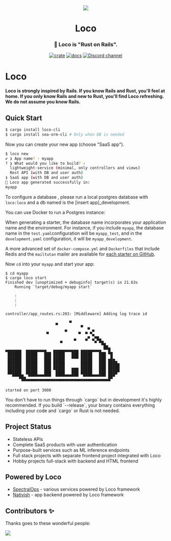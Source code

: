<!-- <snip id="readme" inject_from="code" strip_prefix="//!"> -->
 <div align="center">

   <img src="https://github.com/loco-rs/loco/assets/83390/992d215a-3cd3-42ee-a1c7-de9fd25a5bac"/>

   <h1>Loco</h1>

   <h3>🚂 Loco is "Rust on Rails".</h3>

   [![crate](https://img.shields.io/crates/v/loco-rs.svg)](https://crates.io/crates/loco-rs)
   [![docs](https://docs.rs/loco-rs/badge.svg)](https://docs.rs/loco-rs)
   [![Discord channel](https://img.shields.io/badge/discord-Join-us)](https://discord.gg/fTvyBzwKS8)

 </div>

 # Loco

 #### Loco is strongly inspired by Rails. If you know Rails and Rust, you'll feel at home. If you only know Rails and new to Rust, you'll find Loco refreshing. We do not assume you know Rails.

 ## Quick Start
 ```sh
 $ cargo install loco-cli
 $ cargo install sea-orm-cli # Only when DB is needed
 ```

 Now you can create your new app (choose "SaaS app").

 ```sh
 $ loco new
 ✔ ❯ App name? · myapp
 ? ❯ What would you like to build? ›
   lightweight-service (minimal, only controllers and views)
   Rest API (with DB and user auth)
 ❯ SaaS app (with DB and user auth)
 🚂 Loco app generated successfully in:
 myapp
 ```

 <div class="infobox">
 To configure a database , please run a local postgres database with
 <code>loco:loco</code> and a db named is the [insert app]_development.
 </div>

 You can use Docker to run a Postgres instance:

 When generating a starter, the database name incorporates your application
 name and the environment. For instance, if you include `myapp`, the database
 name in the `test.yaml`configuration will be `myapp_test`, and in the
 `development.yaml` configuration, it will be `myapp_development`.



 A more advanced set of `docker-compose.yml` and `Dockerfiles` that include Redis and the `mailtutan` mailer are available for [each starter on GitHub](https://github.com/loco-rs/loco/blob/master/starters/saas/.devcontainer/docker-compose.yml).

 Now `cd` into your `myapp` and start your app:

 ```
 $ cd myapp
 $ cargo loco start
 Finished dev [unoptimized + debuginfo] target(s) in 21.63s
     Running `target/debug/myapp start`

     :
     :
     :

 controller/app_routes.rs:203: [Middleware] Adding log trace id

                       ▄     ▀
                                  ▀  ▄
                   ▄       ▀     ▄  ▄ ▄▀
                                     ▄ ▀▄▄
                         ▄     ▀    ▀  ▀▄▀█▄
                                           ▀█▄
 ▄▄▄▄▄▄▄  ▄▄▄▄▄▄▄▄▄   ▄▄▄▄▄▄▄▄▄▄▄ ▄▄▄▄▄▄▄▄▄ ▀▀█
  ██████  █████   ███ █████   ███ █████   ███ ▀█
  ██████  █████   ███ █████   ▀▀▀ █████   ███ ▄█▄
  ██████  █████   ███ █████       █████   ███ ████▄
  ██████  █████   ███ █████   ▄▄▄ █████   ███ █████
  ██████  █████   ███  ████   ███ █████   ███ ████▀
    ▀▀▀██▄ ▀▀▀▀▀▀▀▀▀▀  ▀▀▀▀▀▀▀▀▀▀  ▀▀▀▀▀▀▀▀▀▀ ██▀
        ▀▀▀▀▀▀▀▀▀▀▀▀▀▀▀▀▀▀▀▀▀▀▀▀▀▀▀▀▀▀▀▀▀▀▀▀▀▀▀

 started on port 3000
 ```

 <div class="infobox">
 You don't have to run things through `cargo` but in development it's highly
 recommended. If you build `--release`, your binary contains everything
 including your code and `cargo` or Rust is not needed. </div>

 ## Project Status
 + Stateless APIs
 + Complete SaaS products with user authentication
 + Purpose-built services such as ML inference endpoints
 + Full stack projects with separate frontend project integrated with Loco
 + Hobby projects full-stack with backend and HTML frontend

 ## Powered by Loco
 + [SpectralOps](https://spectralops.io) - various services powered by Loco
   framework
 + [Nativish](https://nativi.sh) - app backend powered by Loco framework

 ## Contributors ✨

 Thanks goes to these wonderful people:

<a href="https://github.com/loco-rs/loco/graphs/contributors">
  <img src="https://contrib.rocks/image?repo=loco-rs/loco" />
</a>
<!-- </snip> -->